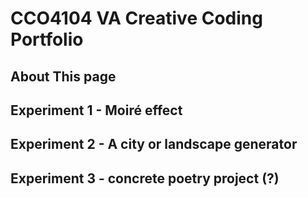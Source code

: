 # CCO4104 VA Creative Coding Portfolio

## About This page

## Experiment 1 - Moiré effect

## Experiment 2 - A city or landscape generator 

## Experiment 3 - concrete poetry project (?)
